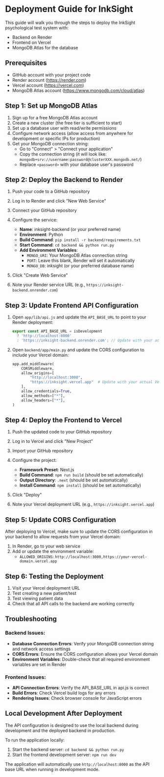 # Deployment Guide for InkSight

This guide will walk you through the steps to deploy the InkSight psychological test system with:
- Backend on Render
- Frontend on Vercel
- MongoDB Atlas for the database

## Prerequisites

- GitHub account with your project code
- Render account (https://render.com)
- Vercel account (https://vercel.com)
- MongoDB Atlas account (https://www.mongodb.com/cloud/atlas)

## Step 1: Set up MongoDB Atlas

1. Sign up for a free MongoDB Atlas account
2. Create a new cluster (the free tier is sufficient to start)
3. Set up a database user with read/write permissions
4. Configure network access (allow access from anywhere for development or specific IPs for production)
5. Get your MongoDB connection string:
   - Go to "Connect" > "Connect your application"
   - Copy the connection string (it will look like: `mongodb+srv://username:password@clusterXXX.mongodb.net/`)
   - Replace `<password>` with your database user's password

## Step 2: Deploy the Backend to Render

1. Push your code to a GitHub repository
2. Log in to Render and click "New Web Service"
3. Connect your GitHub repository
4. Configure the service:
   - **Name**: inksight-backend (or your preferred name)
   - **Environment**: Python
   - **Build Command**: `pip install -r backend/requirements.txt`
   - **Start Command**: `cd backend && python run.py`
   - **Add Environment Variables**:
     - `MONGO_URI`: Your MongoDB Atlas connection string
     - `PORT`: Leave this blank, Render will set it automatically
     - `MONGO_DB`: inksight (or your preferred database name) 

5. Click "Create Web Service"
6. Note your Render service URL (e.g., `https://inksight-backend.onrender.com`)

## Step 3: Update Frontend API Configuration

1. Open `app/lib/api.js` and update the `API_BASE_URL` to point to your Render deployment:
   ```javascript
   export const API_BASE_URL = isDevelopment 
     ? 'http://localhost:8000' 
     : 'https://inksight-backend.onrender.com'; // Update with your actual Render URL
   ```

2. Open `backend/app/main.py` and update the CORS configuration to include your Vercel domain:
   ```python
   app.add_middleware(
       CORSMiddleware,
       allow_origins=[
           "http://localhost:3000", 
           "https://inksight.vercel.app"  # Update with your actual Vercel domain
       ],
       allow_credentials=True,
       allow_methods=["*"],
       allow_headers=["*"],
   )
   ```

## Step 4: Deploy the Frontend to Vercel

1. Push the updated code to your GitHub repository
2. Log in to Vercel and click "New Project"
3. Import your GitHub repository
4. Configure the project:
   - **Framework Preset**: Next.js
   - **Build Command**: `npm run build` (should be set automatically)
   - **Output Directory**: `.next` (should be set automatically)
   - **Install Command**: `npm install` (should be set automatically)

5. Click "Deploy"
6. Note your Vercel deployment URL (e.g., `https://inksight.vercel.app`)

## Step 5: Update CORS Configuration

After deploying to Vercel, make sure to update the CORS configuration in your backend to allow requests from your Vercel domain:

1. In Render, go to your web service
2. Add or update the environment variable:
   - `ALLOWED_ORIGINS`: `http://localhost:3000,https://your-vercel-domain.vercel.app`

## Step 6: Testing the Deployment

1. Visit your Vercel deployment URL
2. Test creating a new patient/test
3. Test viewing patient data
4. Check that all API calls to the backend are working correctly

## Troubleshooting

### Backend Issues:
- **Database Connection Errors**: Verify your MongoDB connection string and network access settings
- **CORS Errors**: Ensure the CORS configuration allows your Vercel domain
- **Environment Variables**: Double-check that all required environment variables are set in Render

### Frontend Issues:
- **API Connection Errors**: Verify the API_BASE_URL in api.js is correct
- **Build Errors**: Check Vercel build logs for any errors
- **Rendering Issues**: Check browser console for JavaScript errors

## Local Development After Deployment

The API configuration is designed to use the local backend during development and the deployed backend in production.

To run the application locally:
1. Start the backend server: `cd backend && python run.py`
2. Start the frontend development server: `npm run dev`

The application will automatically use `http://localhost:8000` as the API base URL when running in development mode. 